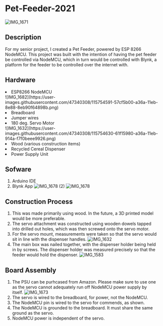 # Pet-Feeder-2021
![IMG_1671](https://user-images.githubusercontent.com/47340308/115754890-b0065d00-a36a-11eb-87f9-59a36863617e.png)


## Description 
For my senior project, I created a Pet Feeder, powered by ESP 8266 NodeMCU. This project was built with the intention of having the pet feeder be controlled via NodeMCU, which in turn would be controlled with Blynk, a platform for the feeder to be controlled over the internet with. 
## Hardware
<li> ESP8266 NodeMCU </li>
![IMG_1682](https://user-images.githubusercontent.com/47340308/115754591-57cf5b00-a36a-11eb-8e88-8eb90f64898b.png)


<li> Breadboard </li>
<li> Jumper wires </li>
<li> 180 deg. Servo Motor </li>
![IMG_1632](https://user-images.githubusercontent.com/47340308/115754630-61f15980-a36a-11eb-914a-f7f0beee9926.png)
<li> Wood (various construction items) </li>
<li> Recycled Cereal Dispenser </li>
<li> Power Supply Unit </li>

## Sofware
1. Arduino IDE
2. Blynk App
![IMG_1678 (2)](https://user-images.githubusercontent.com/47340308/115754669-6e75b200-a36a-11eb-9f3a-b59fa47abfce.png)
![IMG_1678](https://user-images.githubusercontent.com/47340308/115754693-76cded00-a36a-11eb-86f9-6df07ab20e6b.png)


## Construction Process
1. This was made primarily using wood. In the future, a 3D printed model would be more preferable.
2. The servo attachment was constructed using wooden dowels tapped into drilled out holes, which was then screwed onto the servo motor.
3. For the servo mount, measurements were taken so that the servo would sit in line with the dispenser handles.
![IMG_1632](https://user-images.githubusercontent.com/47340308/115760612-7421c680-a36f-11eb-9695-4d28d1739869.png)
3. The main box was nailed together, with the dispenser holder being held in by screws. The dispenser holder was measured precisely so that the feeder would hold the dispenser.
![IMG_1583](https://user-images.githubusercontent.com/47340308/115768961-fd89c680-a378-11eb-9bdd-b779eed93f8e.png)



## Board Assembly
1. The PSU can be purhcased from Amazon. Please make sure to use one as the servo cannot adequately run off NodeMCU power supply by itself.
![IMG_1673](https://user-images.githubusercontent.com/47340308/115760756-8f8cd180-a36f-11eb-8175-b1d52cb53f01.png)
2. The servo is wired to the breadboard, for power, not the NodeMCU.
3. The NodeMCU pin is wired to the servo for commends, as shown. 
4. The NodeMCU is grounded to the breadboard. It must share the same ground as the servo.
5. NodeMCU power is independent of the servo.


